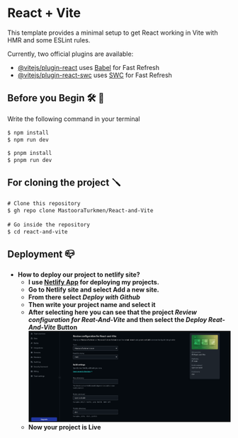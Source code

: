 # React + Vite

This template provides a minimal setup to get React working in Vite with HMR and some ESLint rules.

Currently, two official plugins are available:

- [@vitejs/plugin-react](https://github.com/vitejs/vite-plugin-react/blob/main/packages/plugin-react/README.md) uses [Babel](https://babeljs.io/) for Fast Refresh
- [@vitejs/plugin-react-swc](https://github.com/vitejs/vite-plugin-react-swc) uses [SWC](https://swc.rs/) for Fast Refresh


## Before you Begin 🛠 🔨

Write the following command in your terminal

```
$ npm install
$ npm run dev
```

```
$ pnpm install
$ pnpm run dev
```


## For cloning the project 🪛

```
# Clone this repository
$ gh repo clone MastooraTurkmen/React-and-Vite

# Go inside the repository
$ cd react-and-vite

```


## Deployment 📪 

+ **How to deploy our project to netlify site?**
  + **I use [Netlify App](https://app.netlify.com/) for deploying my projects.**
  + **Go to Netlify site and select Add a new site.**
  + **From there select _Deploy with Github_**
  + **Then write your project name and select it**
  + **After selecting here you can see that the project _Review configuration for Reat-And-Vite_ and then select the _Deploy Reat-And-Vite_ Button**
     ![Alt text](image.png)
  + **Now your project is Live**